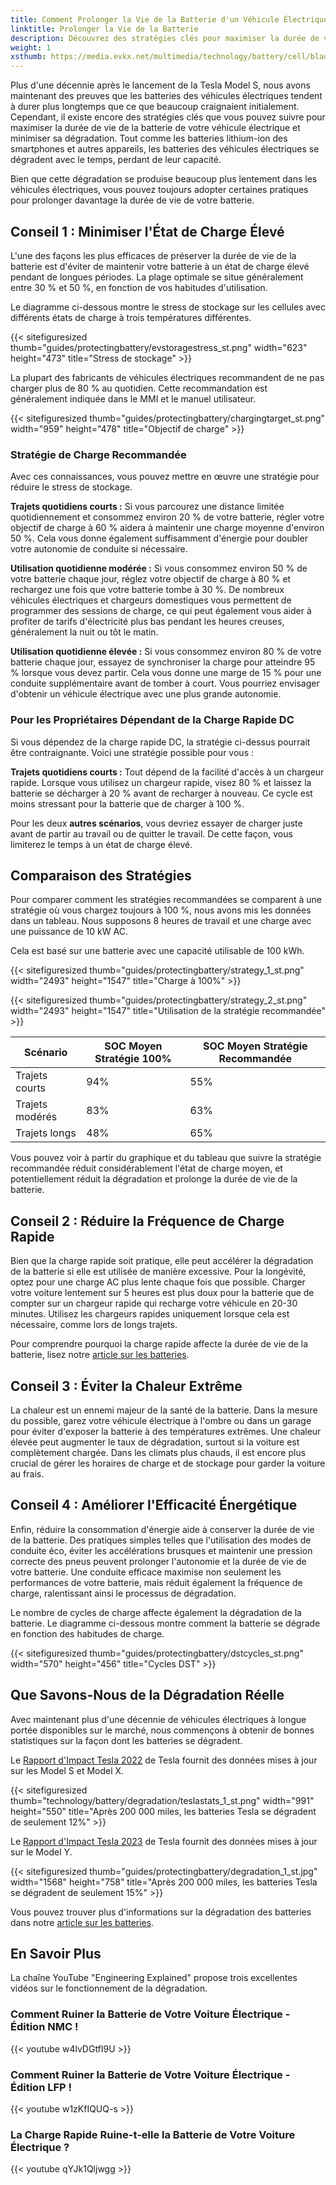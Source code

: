 ```yaml
---
title: Comment Prolonger la Vie de la Batterie d'un Véhicule Électrique
linktitle: Prolonger la Vie de la Batterie
description: Découvrez des stratégies clés pour maximiser la durée de vie de la batterie de votre véhicule électrique et minimiser sa dégradation.
weight: 1
xsthumb: https://media.evkx.net/multimedia/technology/battery/cell/bladebattery_xst.jpg
---
```

<!-- markdownlint-disable MD033 -->

Plus d'une décennie après le lancement de la Tesla Model S, nous avons maintenant des preuves que les batteries des véhicules électriques tendent à durer plus longtemps que ce que beaucoup craignaient initialement. Cependant, il existe encore des stratégies clés que vous pouvez suivre pour maximiser la durée de vie de la batterie de votre véhicule électrique et minimiser sa dégradation. Tout comme les batteries lithium-ion des smartphones et autres appareils, les batteries des véhicules électriques se dégradent avec le temps, perdant de leur capacité.

Bien que cette dégradation se produise beaucoup plus lentement dans les véhicules électriques, vous pouvez toujours adopter certaines pratiques pour prolonger davantage la durée de vie de votre batterie.

## Conseil 1 : Minimiser l'État de Charge Élevé

L'une des façons les plus efficaces de préserver la durée de vie de la batterie est d'éviter de maintenir votre batterie à un état de charge élevé pendant de longues périodes. La plage optimale se situe généralement entre 30 % et 50 %, en fonction de vos habitudes d'utilisation.

Le diagramme ci-dessous montre le stress de stockage sur les cellules avec différents états de charge à trois températures différentes.

{{< sitefiguresized thumb="guides/protectingbattery/evstoragestress_st.png" width="623" height="473" title="Stress de stockage" >}}

La plupart des fabricants de véhicules électriques recommandent de ne pas charger plus de 80 % au quotidien. Cette recommandation est généralement indiquée dans le MMI et le manuel utilisateur.

{{< sitefiguresized thumb="guides/protectingbattery/chargingtarget_st.png" width="959" height="478" title="Objectif de charge" >}}

### Stratégie de Charge Recommandée

Avec ces connaissances, vous pouvez mettre en œuvre une stratégie pour réduire le stress de stockage.

**Trajets quotidiens courts :** Si vous parcourez une distance limitée quotidiennement et consommez environ 20 % de votre batterie, régler votre objectif de charge à 60 % aidera à maintenir une charge moyenne d'environ 50 %. Cela vous donne également suffisamment d'énergie pour doubler votre autonomie de conduite si nécessaire.

**Utilisation quotidienne modérée :** Si vous consommez environ 50 % de votre batterie chaque jour, réglez votre objectif de charge à 80 % et rechargez une fois que votre batterie tombe à 30 %. De nombreux véhicules électriques et chargeurs domestiques vous permettent de programmer des sessions de charge, ce qui peut également vous aider à profiter de tarifs d'électricité plus bas pendant les heures creuses, généralement la nuit ou tôt le matin.

**Utilisation quotidienne élevée :** Si vous consommez environ 80 % de votre batterie chaque jour, essayez de synchroniser la charge pour atteindre 95 % lorsque vous devez partir. Cela vous donne une marge de 15 % pour une conduite supplémentaire avant de tomber à court. Vous pourriez envisager d'obtenir un véhicule électrique avec une plus grande autonomie.

### Pour les Propriétaires Dépendant de la Charge Rapide DC

Si vous dépendez de la charge rapide DC, la stratégie ci-dessus pourrait être contraignante. Voici une stratégie possible pour vous :

**Trajets quotidiens courts :** Tout dépend de la facilité d'accès à un chargeur rapide. Lorsque vous utilisez un chargeur rapide, visez 80 % et laissez la batterie se décharger à 20 % avant de recharger à nouveau. Ce cycle est moins stressant pour la batterie que de charger à 100 %.

Pour les deux **autres scénarios**, vous devriez essayer de charger juste avant de partir au travail ou de quitter le travail. De cette façon, vous limiterez le temps à un état de charge élevé.

## Comparaison des Stratégies

Pour comparer comment les stratégies recommandées se comparent à une stratégie où vous chargez toujours à 100 %, nous avons mis les données dans un tableau. Nous supposons 8 heures de travail et une charge avec une puissance de 10 kW AC.

Cela est basé sur une batterie avec une capacité utilisable de 100 kWh.

{{< sitefiguresized thumb="guides/protectingbattery/strategy_1_st.png" width="2493" height="1547" title="Charge à 100%" >}}

{{< sitefiguresized thumb="guides/protectingbattery/strategy_2_st.png" width="2493" height="1547" title="Utilisation de la stratégie recommandée" >}}

<table class="table table-striped border">
<thead>
    <tr>
        <th>Scénario</th>
        <th>SOC Moyen Stratégie 100%</th>
        <th>SOC Moyen Stratégie Recommandée</th>
    </tr>
</thead>
<tbody>
<tr>
    <td>Trajets courts</td>
    <td>94%</td>
    <td>55%</td>
</tr>
<tr>
    <td>Trajets modérés</td>
    <td>83%</td>
    <td>63%</td>
</tr>
<tr>
    <td>Trajets longs</td>
    <td>48%</td>
    <td>65%</td>
</tr>
</tbody>
</table>

Vous pouvez voir à partir du graphique et du tableau que suivre la stratégie recommandée réduit considérablement l'état de charge moyen, et potentiellement réduit la dégradation et prolonge la durée de vie de la batterie.

## Conseil 2 : Réduire la Fréquence de Charge Rapide

Bien que la charge rapide soit pratique, elle peut accélérer la dégradation de la batterie si elle est utilisée de manière excessive. Pour la longévité, optez pour une charge AC plus lente chaque fois que possible. Charger votre voiture lentement sur 5 heures est plus doux pour la batterie que de compter sur un chargeur rapide qui recharge votre véhicule en 20-30 minutes. Utilisez les chargeurs rapides uniquement lorsque cela est nécessaire, comme lors de longs trajets.

Pour comprendre pourquoi la charge rapide affecte la durée de vie de la batterie, lisez notre [article sur les batteries](../../../technology/battery/degredation).

## Conseil 3 : Éviter la Chaleur Extrême

La chaleur est un ennemi majeur de la santé de la batterie. Dans la mesure du possible, garez votre véhicule électrique à l'ombre ou dans un garage pour éviter d'exposer la batterie à des températures extrêmes. Une chaleur élevée peut augmenter le taux de dégradation, surtout si la voiture est complètement chargée. Dans les climats plus chauds, il est encore plus crucial de gérer les horaires de charge et de stockage pour garder la voiture au frais.

## Conseil 4 : Améliorer l'Efficacité Énergétique

Enfin, réduire la consommation d'énergie aide à conserver la durée de vie de la batterie. Des pratiques simples telles que l'utilisation des modes de conduite éco, éviter les accélérations brusques et maintenir une pression correcte des pneus peuvent prolonger l'autonomie et la durée de vie de votre batterie. Une conduite efficace maximise non seulement les performances de votre batterie, mais réduit également la fréquence de charge, ralentissant ainsi le processus de dégradation.

Le nombre de cycles de charge affecte également la dégradation de la batterie. Le diagramme ci-dessous montre comment la batterie se dégrade en fonction des habitudes de charge.

{{< sitefiguresized thumb="guides/protectingbattery/dstcycles_st.png" width="570" height="456" title="Cycles DST" >}}

## Que Savons-Nous de la Dégradation Réelle

Avec maintenant plus d'une décennie de véhicules électriques à longue portée disponibles sur le marché, nous commençons à obtenir de bonnes statistiques sur la façon dont les batteries se dégradent.

Le [Rapport d'Impact Tesla 2022](https://www.tesla.com/ns_videos/2022-tesla-impact-report-highlights.pdf) de Tesla fournit des données mises à jour sur les Model S et Model X.

{{< sitefiguresized thumb="technology/battery/degradation/teslastats_1_st.png" width="991" height="550" title="Après 200 000 miles, les batteries Tesla se dégradent de seulement 12%" >}}

Le [Rapport d'Impact Tesla 2023](https://www.tesla.com/ns_videos/2023-tesla-impact-report-highlights.pdf) de Tesla fournit des données mises à jour sur le Model Y.

{{< sitefiguresized thumb="guides/protectingbattery/degradation_1_st.jpg" width="1568" height="758" title="Après 200 000 miles, les batteries Tesla se dégradent de seulement 15%" >}}

Vous pouvez trouver plus d'informations sur la dégradation des batteries dans notre [article sur les batteries](../../../technology/battery/degredation).

## En Savoir Plus

La chaîne YouTube "Engineering Explained" propose trois excellentes vidéos sur le fonctionnement de la dégradation.

### Comment Ruiner la Batterie de Votre Voiture Électrique - Édition NMC !

{{< youtube w4lvDGtfI9U >}}

### Comment Ruiner la Batterie de Votre Voiture Électrique - Édition LFP !

{{< youtube w1zKfIQUQ-s >}}

### La Charge Rapide Ruine-t-elle la Batterie de Votre Voiture Électrique ?

{{< youtube qYJk1Qljwgg >}}

